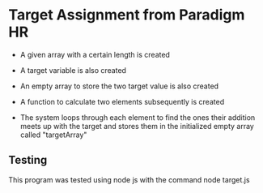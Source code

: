 # Target Assignment from Paradigm HR

* A given array with a certain length is created
* A target variable is also created
* An empty array to store the two target value is also created

* A function to calculate two elements subsequently is created

* The system loops through each element to find the ones their addition meets up with the target and stores them in the initialized empty array called "targetArray"


## Testing

This program was tested using node js with the command node target.js

